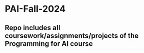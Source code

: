 # PAI-Fall-2024
## Repo includes all coursework/assignments/projects of the Programming for AI course
